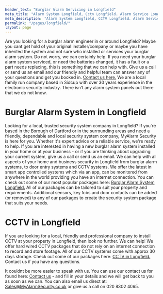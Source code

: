 ```yaml
---
header_text: "Burglar Alarm Servicing in Longfield"
meta_title: "Alarm System Longfield, Cctv Longfield. Alarm Service Longfield - My Alarm Security"
meta_description: "Alarm System Longfield, CCTV Longfield. Alarm Service Longfield, Alarm Battery Replacement Longfield, Home Alarm System Longfield. Tel 020 8302 4065"
permalink: "/pages/longfield/"
layout: page
---
```


Are you looking for a burglar alarm engineer in or around Longfield? Maybe you cant get hold of your original installer/company or maybe you have inherited the system and not sure who installed or services your burglar alarm system. Do not worry, we can certainly help. If you need your burglar alarm system serviced, or need the batteries changed, it has a fault or a part needs replacing, this is something that we can help with. Give us a call or send us an email and our friendly and helpful team can answer any of your questions and get you booked in. [Contact us here.](/contact/) We are a local family run company based in Sidcup with over 30 years experience in the electronic security industry. There isn\'t any alarm system panels out there that we do not know.

# Burglar Alarm System in Longfield 

Looking for a local, trusted security system company in Longfield? If you\'re based in the Borough of Dartford or in the surrounding areas and need a friendly, dependable and local security system company, MyAlarm Security is here for you. Whether it\'s expert advice or a reliable service, we\'re ready to help. If you are interested in having a new burglar alarm system installed in your home or at your business - or if you are thinking about upgrading your current system, give us a call or send us an email. We can help with all aspects of your home and business security in Longfield from burglar alarm systems, to door entry systems and CCTV systems. We offer the latest in smart app controlled systems which via an app, can be monitored from anywhere in the world providing you have an internet connection. You can check out some of our most popular packages here: [Burglar Alarm System Longfield.](/categories/burglar-alarms/) All of our packages can be tailored to suit your property and requirements. Additional sensors, key fobs and door contacts can be added (or removed) to any of our packages to create the security system package that suits your needs.

# CCTV in Longfield  

If you are looking for a local, friendly and professional company to install CCTV at your property in Longfield, then look no further. We can help! We offer hard wired CCTV packages that do not rely on an internet connection to record and store footage. All of our CCTV systems come with approx 30 days storage. Check out some of our packages here: [CCTV in Longfield.](/categories/cctv/) Contact us if you have any questions.

It couldnt be more easier to speak with us. You can use our contact us for found here: [Contact us](/contact/) - and fill in your details and we will get back to you as soon as we can. You can also email us direct at: Sales@MyAlarmSecurity.co.uk or give us a call on 020 8302 4065.